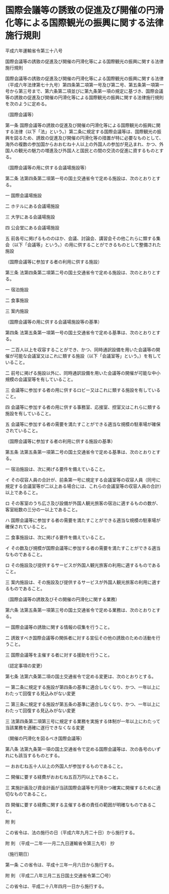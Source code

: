 # 国際会議等の誘致の促進及び開催の円滑化等による国際観光の振興に関する法律施行規則

平成六年運輸省令第三十八号

国際会議等の誘致の促進及び開催の円滑化等による国際観光の振興に関する法律施行規則

国際会議等の誘致の促進及び開催の円滑化等による国際観光の振興に関する法律（平成六年法律第七十九号）第四条第二項第一号及び第二号、第五条第一項第一号から第三号まで、第六条第二項並びに第九条第一項の規定に基づき、国際会議等の誘致の促進及び開催の円滑化等による国際観光の振興に関する法律施行規則を次のように定める。

（国際会議等）

第一条 国際会議等の誘致の促進及び開催の円滑化等による国際観光の振興に関する法律（以下「法」という。）第二条に規定する国際会議等は、国際観光の振興を図るため、誘致の促進及び開催の円滑化等の措置が特に必要なものとして、海外の複数の参加国からおおむね十人以上の外国人の参加が見込まれ、かつ、外国人の観光の魅力の増進及び外国人と国民との間の交流の促進に資するものとする。

（国際会議等の用に供する会議場施設等）

第二条 法第四条第二項第一号の国土交通省令で定める施設は、次のとおりとする。

一 国際会議場施設

二 ホテルにある会議場施設

三 大学にある会議場施設

四 公会堂にある会議場施設

五 前各号に掲げるもののほか、会議、討論会、講習会その他これらに類する集会（以下「会議等」という。）の用に供することができるものとして整備された施設

（国際会議等に参加する者の利用に供する施設）

第三条 法第四条第二項第二号の国土交通省令で定める施設は、次のとおりとする。

一 宿泊施設

二 食事施設

三 案内施設

（国際会議等の用に供する会議場施設等の基準）

第四条 法第五条第一項第一号の国土交通省令で定める基準は、次のとおりとする。

一 二百人以上を収容することができ、かつ、同時通訳設備を用いた会議等の開催が可能な会議室又はこれに類する施設（以下「会議室等」という。）を有していること。

二 前号に掲げる施設以外に、同時通訳設備を用いた会議等の開催が可能な中小規模の会議室等を有していること。

三 会議等に参加する者の用に供するロビー又はこれに類する施設を有していること。

四 会議等に参加する者の用に供する事務室、応接室、控室又はこれらに類する施設を有していること。

五 会議等に参加する者の需要を満たすことができる適当な規模の駐車場が確保されていること。

（国際会議等に参加する者の利用に供する施設の基準）

第五条 法第五条第一項第二号の国土交通省令で定める基準は、次のとおりとする。

一 宿泊施設は、次に掲げる要件を備えていること。

イ その収容人員の合計が、前条第一号に規定する会議室等の収容人員（同号に規定する会議室等が二以上ある場合には、これらの会議室等の収容人員の合計）以上であること。

ロ その客室のうち広さ及び設備が外国人観光旅客の宿泊に適するものの数が、客室総数の三分の一以上であること。

ハ 国際会議等に参加する者の需要を満たすことができる適当な規模の駐車場が確保されていること。

二 食事施設は、次に掲げる要件を備えていること。

イ その数及び規模が国際会議等に参加する者の需要を満たすことができる適当なものであること。

ロ その施設及び提供するサービスが外国人観光旅客の利用に適するものであること。

三 案内施設は、その施設及び提供するサービスが外国人観光旅客の利用に適するものであること。

（国際会議等の誘致及びその開催の円滑化に関する業務）

第六条 法第五条第一項第三号の国土交通省令で定める業務は、次のとおりとする。

一 国際会議等の誘致に関する情報の収集を行うこと。

二 誘致すべき国際会議等の関係者に対する宣伝その他の誘致のための活動を行うこと。

三 国際会議等を主催する者に対する援助を行うこと。

（認定事項の変更）

第七条 法第六条第二項の国土交通省令で定める変更は、次のとおりとする。

一 第二条に規定する施設が第四条の基準に適合しなくなり、かつ、一年以上にわたって回復する見込みがない変更

二 第三条に規定する施設が第五条の基準に適合しなくなり、かつ、一年以上にわたって回復する見込みがない変更

三 法第四条第二項第三号に規定する業務を実施する体制が一年以上にわたって当該業務を適確に遂行できなくなる変更

（開催の円滑化を図るべき国際会議等）

第八条 法第九条第一項の国土交通省令で定める国際会議等は、次の各号のいずれにも該当するものとする。

一 おおむね五十人以上の外国人が参加するものであること。

二 開催に要する経費がおおむね五百万円以上であること。

三 実施計画及び資金計画が当該国際会議等を円滑かつ確実に開催するために適切なものであること。

四 開催に要する経費に関する主催する者の責任の範囲が明確なものであること。

附 則

この省令は、法の施行の日（平成六年九月二十日）から施行する。

附 則 （平成一二年一一月二九日運輸省令第三九号） 抄

（施行期日）

第一条 この省令は、平成十三年一月六日から施行する。

附 則 （平成二八年三月二五日国土交通省令第二〇号）

この省令は、平成二十八年四月一日から施行する。
